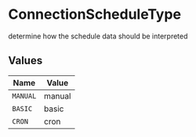 # ConnectionScheduleType

determine how the schedule data should be interpreted


## Values

| Name     | Value    |
| -------- | -------- |
| `MANUAL` | manual   |
| `BASIC`  | basic    |
| `CRON`   | cron     |